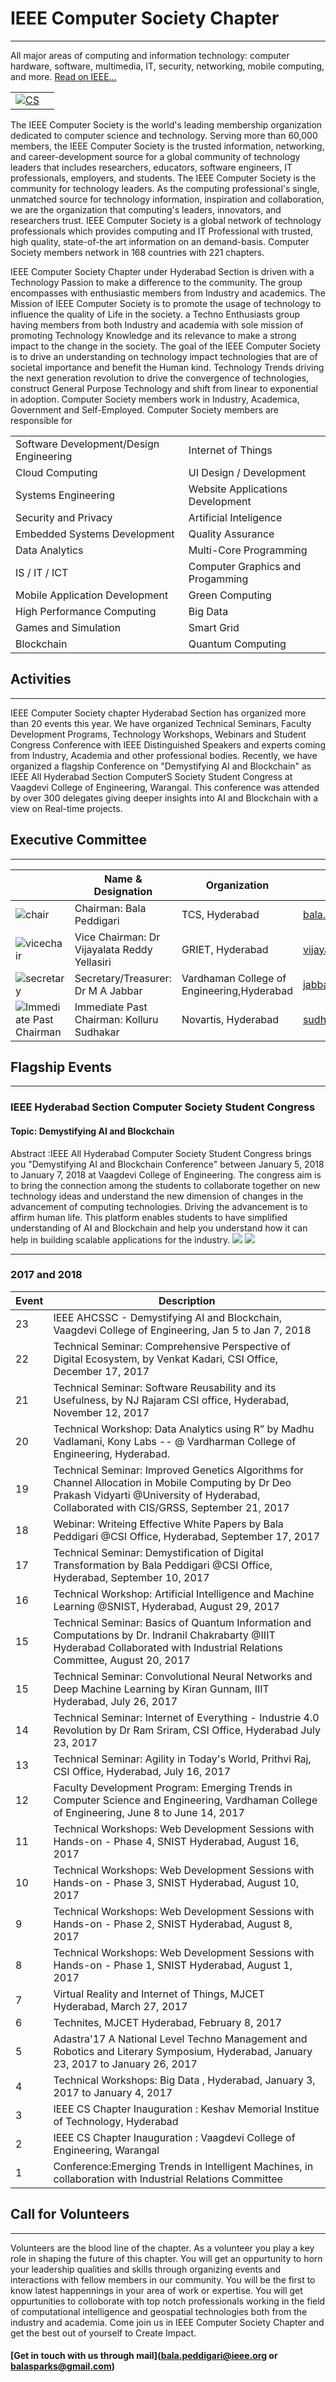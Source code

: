 [](img/logo/ComputerSocietyLogo-RGB.gif "IEEE Computer Society")
# IEEE Computer Society Chapter

---

All major areas of computing and information technology: computer hardware, software, multimedia, IT, security, networking, mobile computing, and more.
[Read on IEEE...](https://www.ieee.org/membership_services/membership/societies/membership_societies_index.html)

|                                                                  |                           |
|------------------------------------------------------------------|---------------------------|
|[![CS](/media/chapters/cs-logo.png)](/chapters/cs/computers.md)   |                           |

The IEEE Computer Society is the world's leading membership organization dedicated to computer science and technology. Serving more than 60,000 members, the IEEE Computer Society is the trusted information, networking, and career-development source for a global community of technology leaders that includes researchers, educators, software engineers, IT professionals, employers, and students. The IEEE Computer Society is the community for technology leaders. As the computing professional's single, unmatched source for technology information, inspiration and collaboration, we are the organization that computing's leaders, innovators, and researchers trust. IEEE Computer Society is a global network of technology professionals which provides computing and IT Professional with trusted, high quality, state-of-the art information on an demand-basis. Computer Society members network in 168 countries with 221 chapters.

IEEE Computer Society Chapter under Hyderabad Section is driven with a Technology Passion to make a difference to the community. The group encompasses with enthusiastic members from Industry and academics. The Mission of IEEE Computer Society is to promote the usage of technology to influence the quality of Life in the society.  a Techno Enthusiasts group having members from both Industry and academia with sole mission of promoting Technology Knowledge and its relevance to make a strong impact to the change in the society. The goal of the IEEE Computer Society is to drive an understanding on technology impact technologies that are of societal importance and benefit the Human kind. Technology Trends driving the next generation revolution to drive the convergence of technologies, construct General Purpose Technology and shift from linear to exponential in adoption. Computer Society members work in Industry, Academica, Government and Self-Employed. Computer Society members are responsible for

|                                            |                    |
|:-------------------------------------------|--------------------|
| Software Development/Design Engineering    | Internet of Things |
| Cloud Computing                            | UI Design / Development|
| Systems Engineering                        | Website Applications Development|
| Security and Privacy                       | Artificial Inteligence|
| Embedded Systems Development               | Quality Assurance |
| Data Analytics                             | Multi-Core Programming|
| IS / IT / ICT                              | Computer Graphics and Progamming|
| Mobile Application Development             | Green Computing|
| High Performance Computing                 | Big Data |
| Games and Simulation                       | Smart Grid|
| Blockchain                                 | Quantum Computing|

## Activities

---

IEEE Computer Society chapter Hyderabad Section has organized more than 20 events this year. We have organized Technical Seminars, Faculty Development Programs, Technology Workshops, Webinars and Student Congress Conference with IEEE Distinguished Speakers and experts coming from Industry, Academia and other professional bodies.  Recently, we have organized a flagship Conference on "Demystifying AI and Blockchain" as IEEE All Hyderabad Section ComputerS Society Student Congress at Vaagdevi College of Engineering, Warangal. This conference was attended by over 300 delegates giving deeper insights into AI and Blockchain with a view on Real-time projects.

## Executive Committee

---

|                                             | Name & Designation      |Organization       |E-mail            |#Membership      |
|---------------------------------------------|-------------------------|-------------------|------------------|-----------------|
|![chair](img/ec/chair.jpg?raw=true)          |Chairman: Bala Peddigari |TCS, Hyderabad     |bala.peddigari@ieee.org  |SM 90578910|
|![vicechair](img/ec/vicechair.jpg?raw=true)  |Vice Chairman: Dr Vijayalata Reddy Yellasiri  |GRIET, Hyderabad     |vijayalata.ieee@gmail.com  | SM 92115803
|![secretary](img/ec/secretary.jpg?raw=true)  |Secretary/Treasurer: Dr M A Jabbar |Vardhaman College of Engineering,Hyderabad|jabbar.meerja@gmail.com|SM 91119906|
|![Immediate Past Chairman](img/ec/immediatepastchair.jpg?raw=true) |Immediate Past Chairman: Kolluru Sudhakar|Novartis, Hyderabad|sudhakar.kolluru@gmail.com||

## Flagship Events

---

### IEEE Hyderabad Section Computer Society Student Congress

#### Topic: Demystifying AI and Blockchain

Abstract :IEEE All Hyderabad Computer Society Student Congress brings you "Demystifying AI and Blockchain Conference" between January 5, 2018 to January 7, 2018 at Vaagdevi College of Engineering. The congress aim is to bring the connection among the students to collaborate together on new technology ideas and understand the new dimension of changes in the advancement of computing technologies. Driving the advancement is to affirm human life. This platform enables students to have simplified understanding of AI and Blockchain and help you understand how it can help in building scalable applications for the industry.
![](img/events/Picture9.jpg) ![](img/events/Picture10.jpg)

---

### 2017 and 2018

Event | Description     |
|-----|-----------------|
|23   | IEEE AHCSSC - Demystifying AI and Blockchain, Vaagdevi College of Engineering, Jan 5 to Jan 7, 2018 |
|22   | Technical Seminar: Comprehensive Perspective of Digital Ecosystem, by Venkat Kadari, CSI Office, December 17, 2017 |
|21   | Technical Seminar: Software Reusability and its Usefulness, by NJ Rajaram CSI office, Hyderabad, November 12, 2017 |
|20   | Technical Workshop: Data Analytics using R” by Madhu Vadlamani, Kony Labs -- @ Vardharman College of Engineering, Hyderabad. |
|19   | Technical Seminar: Improved Genetics Algorithms for Channel Allocation in Mobile Computing by Dr Deo Prakash Vidyarti @University of Hyderabad, Collaborated with CIS/GRSS, September 21, 2017 |
|18   | Webinar: Writeing Effective White Papers by Bala Peddigari @CSI Office, Hyderabad, September 17, 2017 |
|17   | Technical Seminar: Demystification of Digital Transformation by Bala Peddigari @CSI Office, Hyderabad, September 10, 2017 |
|16   | Technical Workshop: Artificial Intelligence and Machine Learning @SNIST, Hyderabad, August 29, 2017 |
|15   | Technical Seminar: Basics of Quantum Information and Computations by Dr. Indranil Chakrabarty @IIIT Hyderabad Collaborated with Industrial Relations Committee, August 20, 2017 |
|15   | Technical Seminar: Convolutional Neural Networks and Deep Machine Learning by Kiran Gunnam, IIIT Hyderabad, July 26, 2017 |
|14   | Technical Seminar: Internet of Everything - Industrie 4.0 Revolution by Dr Ram Sriram, CSI Office, Hyderabad July 23, 2017 |
|13   | Technical Seminar: Agility in Today's World, Prithvi Raj, CSI Office, Hyderabad, July 16, 2017 |
|12   | Faculty Development Program: Emerging Trends in Computer Science and Engineering, Vardhaman College of Engineering, June 8 to June 14, 2017 |
|11   | Technical Workshops: Web Development Sessions with Hands-on - Phase 4, SNIST Hyderabad, August 16, 2017 |
|10   | Technical Workshops: Web Development Sessions with Hands-on - Phase 3, SNIST Hyderabad, August 10, 2017 |
| 9   | Technical Workshops: Web Development Sessions with Hands-on - Phase 2, SNIST Hyderabad, August 8, 2017  |
| 8   | Technical Workshops: Web Development Sessions with Hands-on - Phase 1, SNIST Hyderabad, August 1, 2017  |
| 7   | Virtual Reality and Internet of Things, MJCET Hyderabad, March 27, 2017  |
| 6   | Technites, MJCET Hyderabad, February 8, 2017  |
| 5   | Adastra'17 A National Level Techno Management and Robotics and Literary Symposium,  Hyderabad, January 23, 2017 to January 26, 2017  |
| 4   | Technical Workshops: Big Data ,  Hyderabad, January 3, 2017 to January 4, 2017  |
| 3   | IEEE CS Chapter Inauguration : Keshav Memorial Institue of Technology, Hyderabad  |
| 2   | IEEE CS Chapter Inauguration : Vaagdevi College of Engineering, Warangal  |
| 1   | Conference:Emerging Trends in Intelligent Machines, in collaboration with Industrial Relations Committee  |

## Call for Volunteers

---

Volunteers are the blood line of the chapter. As a volunteer you play a key role in shaping the future of this chapter. You will get an oppurtunity to horn your leadership qualities and skills through organizing events and interactions with fellow members in our community. You will be the first to know latest happennings in your area of work or expertise. You will get oppurtunities to colloborate with top notch professionals working in the field of computational intelligence and geospatial technologies both from the industry and academia. Come join us in IEEE Computer Society Chapter and get the best out of yourself to Create Impact.

#### [Get in touch with us through mail](bala.peddigari@ieee.org or balasparks@gmail.com)
